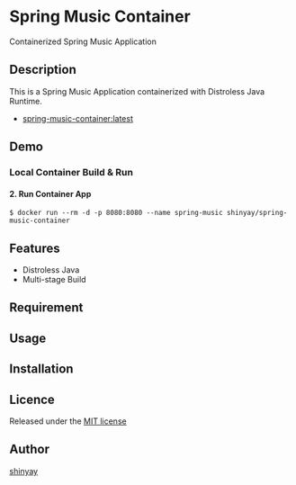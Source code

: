 # Spring Music Container

Containerized Spring Music Application

## Description
This is a Spring Music Application containerized with Distroless Java Runtime.

- [spring-music-container:latest](https://hub.docker.com/repository/docker/shinyay/spring-music-container)

## Demo

### Local Container Build & Run
#### 2. Run Container App
```shell script
$ docker run --rm -d -p 8080:8080 --name spring-music shinyay/spring-music-container
```

## Features

- Distroless Java
- Multi-stage Build

## Requirement

## Usage

## Installation

## Licence

Released under the [MIT license](https://gist.githubusercontent.com/shinyay/56e54ee4c0e22db8211e05e70a63247e/raw/34c6fdd50d54aa8e23560c296424aeb61599aa71/LICENSE)

## Author

[shinyay](https://github.com/shinyay)
